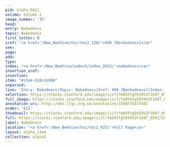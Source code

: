 ```yaml
---
pid: alpha_0621
volume: Volume 2
image_number: '35'
head: 
entry: Nakedness
topic: Nakedness
first_letter: N
xref: "<a href='/New_Beehive/toc/toc2_120/'>499 [Nackedness]</a>"
see: 
page: 
add: 
type: 
index: "<a href='/New_Beehive/index3/index_2633/'>nakedness</a>"
insertion_xref: 
insertion: 
item: "#item-b18c4100d"
unparsed: 
line: 'Entry: Nakedness|Topic: Nakedness|Xref: 499 [Nackedness]|Index: nakedness|#item-b18c4100d'
selection: https://stacks.stanford.edu/image/iiif/fm855tg5659%2F1607_0502/298,777,3058,393/full/0/default.jpg
full_image: https://stacks.stanford.edu/image/iiif/fm855tg5659%2F1607_0502/full/full/0/default.jpg
annotation_uri: http://dev.llgc.org.uk/annotation/1509735477482
order: '621'
thumbnail: https://stacks.stanford.edu/image/iiif/fm855tg5659%2F1607_0502/298,777,600,180/250,/0/default.jpg
full: https://stacks.stanford.edu/image/iiif/fm855tg5659%2F1607_0502/298,777,3058,393/full/0/default.jpg
label: Nakedness
location: "<a href='/New_Beehive/toc/toc2_025/'>Full Page</a>"
layout: alpha_item
collection: alpha3
---
```

